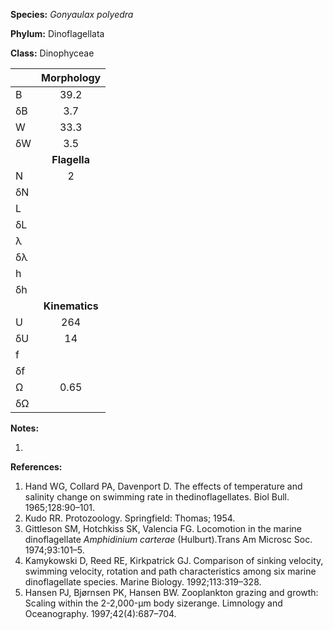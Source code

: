 **Species:** *Gonyaulax polyedra*

**Phylum:** Dinoflagellata

**Class:** Dinophyceae

|    | **Morphology** |
|:-- | :------------: |
| B  | 39.2 |
| δB | 3.7 |
| W  | 33.3 |
| δW | 3.5 |
|    | **Flagella** |
| N  | 2 |
| δN |  |
| L  |  |
| δL |  |
| λ  |  |
| δλ |  |
| h  |  |
| δh |  |
|    | **Kinematics** |
| U  | 264 |
| δU | 14 |
| f  |  |
| δf |  |
| Ω  | 0.65 |
| δΩ |  |

**Notes:**

1.

**References:**

1. Hand WG, Collard PA, Davenport D.  The effects of temperature and salinity change on swimming rate in thedinoflagellates.  Biol Bull. 1965;128:90–101.
1. Kudo RR.  Protozoology.  Springfield:  Thomas; 1954.
1. Gittleson SM, Hotchkiss SK, Valencia FG.  Locomotion in the marine dinoflagellate *Amphidinium carterae* (Hulburt).Trans Am Microsc Soc. 1974;93:101–5.
1. Kamykowski D, Reed RE, Kirkpatrick GJ.  Comparison of sinking velocity, swimming velocity, rotation and path characteristics among six marine dinoflagellate species.  Marine Biology. 1992;113:319–328.
1. Hansen PJ, Bjørnsen PK, Hansen BW.  Zooplankton grazing and growth:  Scaling within the 2-2,000-μm body sizerange.  Limnology and Oceanography. 1997;42(4):687–704.
